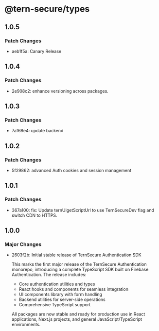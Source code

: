 # @tern-secure/types

## 1.0.5

### Patch Changes

- aeb1f5a: Canary Release

## 1.0.4

### Patch Changes

- 2e908c2: enhance versioning across packages.

## 1.0.3

### Patch Changes

- 7af68e4: update backend

## 1.0.2

### Patch Changes

- 5f29862: advanced Auth cookies and session management

## 1.0.1

### Patch Changes

- 367a100: fix: Update ternUIgetScriptUrl to use TernSecureDev flag and switch CDN to HTTPS.

## 1.0.0

### Major Changes

- 2603f2b: Initial stable release of TernSecure Authentication SDK

  This marks the first major release of the TernSecure Authentication monorepo, introducing a complete TypeScript SDK built on Firebase Authentication. The release includes:
  - Core authentication utilities and types
  - React hooks and components for seamless integration
  - UI components library with form handling
  - Backend utilities for server-side operations
  - Comprehensive TypeScript support

  All packages are now stable and ready for production use in React applications, Next.js projects, and general JavaScript/TypeScript environments.

